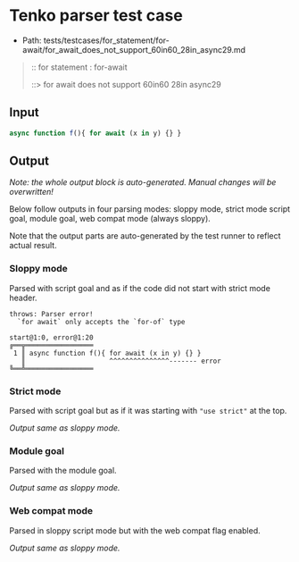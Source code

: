 # Tenko parser test case

- Path: tests/testcases/for_statement/for-await/for_await_does_not_support_60in60_28in_async29.md

> :: for statement : for-await
>
> ::> for await does not support 60in60 28in async29

## Input

`````js
async function f(){ for await (x in y) {} }
`````

## Output

_Note: the whole output block is auto-generated. Manual changes will be overwritten!_

Below follow outputs in four parsing modes: sloppy mode, strict mode script goal, module goal, web compat mode (always sloppy).

Note that the output parts are auto-generated by the test runner to reflect actual result.

### Sloppy mode

Parsed with script goal and as if the code did not start with strict mode header.

`````
throws: Parser error!
  `for await` only accepts the `for-of` type

start@1:0, error@1:20
╔══╦═════════════════
 1 ║ async function f(){ for await (x in y) {} }
   ║                     ^^^^^^^^^^^^^^^------- error
╚══╩═════════════════

`````

### Strict mode

Parsed with script goal but as if it was starting with `"use strict"` at the top.

_Output same as sloppy mode._

### Module goal

Parsed with the module goal.

_Output same as sloppy mode._

### Web compat mode

Parsed in sloppy script mode but with the web compat flag enabled.

_Output same as sloppy mode._
